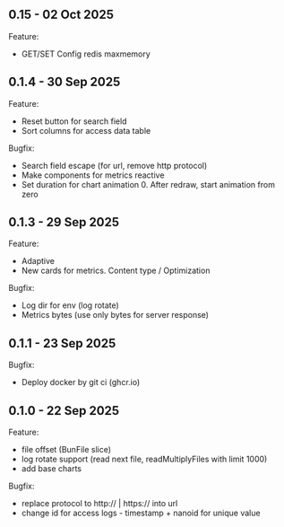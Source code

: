 ## 0.15 - 02 Oct 2025
Feature:
- GET/SET Config redis maxmemory

## 0.1.4 - 30 Sep 2025

Feature:
- Reset button for search field
- Sort columns for access data table

Bugfix:
- Search field escape (for url, remove http protocol)
- Make components for metrics reactive
- Set duration for chart animation 0. After redraw, start animation from zero

## 0.1.3 - 29 Sep 2025

Feature: 
- Adaptive
- New cards for metrics. Content type / Optimization

Bugfix:
- Log dir for env (log rotate)
- Metrics bytes (use only bytes for server response)

## 0.1.1 - 23 Sep 2025

Bugfix:
- Deploy docker by git ci (ghcr.io)

## 0.1.0 - 22 Sep 2025

Feature:
- file offset (BunFile slice)
- log rotate support (read next file, readMultiplyFiles with limit 1000)
- add base charts

Bugfix:
- replace protocol to http:// | https:// into url
- change id for access logs - timestamp + nanoid for unique value